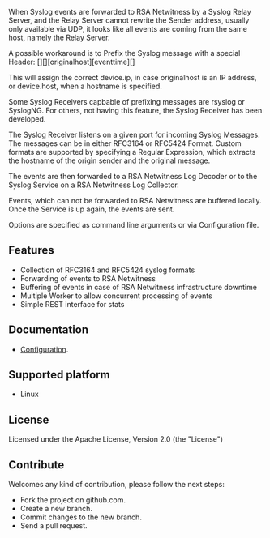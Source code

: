 When Syslog events are forwarded to RSA Netwitness by a Syslog Relay Server, and the
Relay Server cannot rewrite the Sender address, usually only available via UDP, it looks
like all events are coming from the same host, namely the Relay Server.

A possible workaround is to Prefix the Syslog message with a special Header:
[][][originalhost][eventtime][]

This will assign the correct device.ip, in case originalhost is an IP address, or device.host,
when a hostname is specified.

Some Syslog Receivers capbable of prefixing messages are rsyslog or SyslogNG.
For others, not having this feature, the Syslog Receiver has been developed.

The Syslog Receiver listens on a given port for incoming Syslog Messages.
The messages can be in either RFC3164 or RFC5424 Format.
Custom formats are supported by specifying a Regular Expression, which extracts the hostname of the origin sender and the original message.

The events are then forwarded to a RSA Netwitness Log Decoder or to the Syslog Service on a
RSA Netwitness Log Collector.

Events, which can not be forwarded to RSA Netwitness are buffered locally. Once the Service
is up again, the events are sent.

Options are specified as command line arguments or via Configuration file.

## Features
- Collection of RFC3164 and RFC5424 syslog formats
- Forwarding of events to RSA Netwitness
- Buffering of events in case of RSA Netwitness infrastructure downtime
- Multiple Worker to allow concurrent processing of events 
- Simple REST interface for stats


## Documentation
- [Configuration](/docs/config.md).

## Supported platform
- Linux

## License
Licensed under the Apache License, Version 2.0 (the "License")

## Contribute
Welcomes any kind of contribution, please follow the next steps:

- Fork the project on github.com.
- Create a new branch.
- Commit changes to the new branch.
- Send a pull request.
